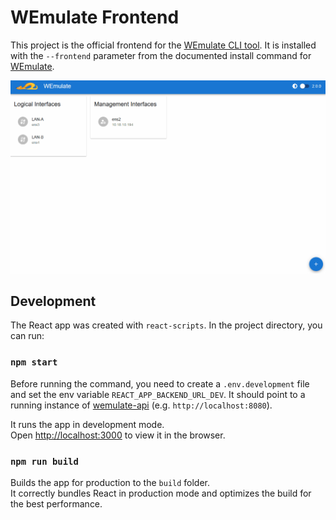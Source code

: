 # WEmulate Frontend

This project is the official frontend for the [WEmulate CLI tool](https://github.com/wemulate/wemulate). It is installed with the `--frontend` parameter from the documented install command for [WEmulate](https://github.com/wemulate/wemulate).

![](wemulate-intro.gif)

## Development

The React app was created with `react-scripts`.
In the project directory, you can run:

### `npm start`

Before running the command, you need to create a `.env.development` file
and set the env variable `REACT_APP_BACKEND_URL_DEV`. It should point to a running instance of [wemulate-api](https://github.com/wemulate/wemulate-api) (e.g. `http://localhost:8080`).

It runs the app in development mode.\
Open [http://localhost:3000](http://localhost:3000) to view it in the browser.

### `npm run build`

Builds the app for production to the `build` folder.\
It correctly bundles React in production mode and optimizes the build for the best performance.
